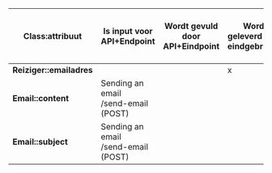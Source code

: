 | **Class:attribuut**      | **Is input voor API+Endpoint**           | **Wordt gevuld door API+Eindpoint** | **Wordt geleverd door eindgebruiker** | **Moet worden opgeslagen in de applicatie** |
|--------------------------|------------------------------------------| --- | --- |---------------------------------------------|
| **Reiziger::emailadres** |  |  | x | x                                           |
| **Email::content**       | Sending an email <br/> /send-email (POST) | | | x                                           |
| **Email::subject**       | Sending an email <br/> /send-email (POST) | | | x                                           |
